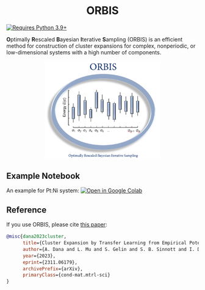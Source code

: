 <h1 align="center">ORBIS</h1>

[![Requires Python 3.9+](https://img.shields.io/badge/Python-3.9+-blue.svg?logo=python&logoColor=white)](https://python.org/downloads)

**O**ptimally **R**escaled **B**ayesian **I**terative **S**ampling (ORBIS) is an efficient method for construction of cluster expansions for complex, nonperiodic, or low-dimensional systems with a high number of components.
<p align="center">
<img src="https://github.com/MosaicGroupPSU/orbis/blob/1f3524719ed0eab7d3908e011166a74a127e0eb4/orbis%20logo.png" width="60%">
</p>

## Example Notebook

[Open in Google Colab]: https://colab.research.google.com/assets/colab-badge.svg

An example for Pt:Ni system:       [![Open in Google Colab]](https://colab.research.google.com/drive/1SMQreJ8h0Jd1biTIxc6N6Pca0jlBfXxK?usp=sharing)


## Reference

If you use ORBIS, please cite [this paper]():

```bib
@misc{dana2023cluster,
      title={Cluster Expansion by Transfer Learning from Empirical Potentials}, 
      author={A. Dana and L. Mu and S. Gelin and S. B. Sinnott and I. Dabo},
      year={2023},
      eprint={2311.06179},
      archivePrefix={arXiv},
      primaryClass={cond-mat.mtrl-sci}
}
```


